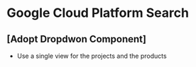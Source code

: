 # Google Cloud Platform Search

## [Adopt Dropdwon Component]

- Use a single view for the projects and the products
